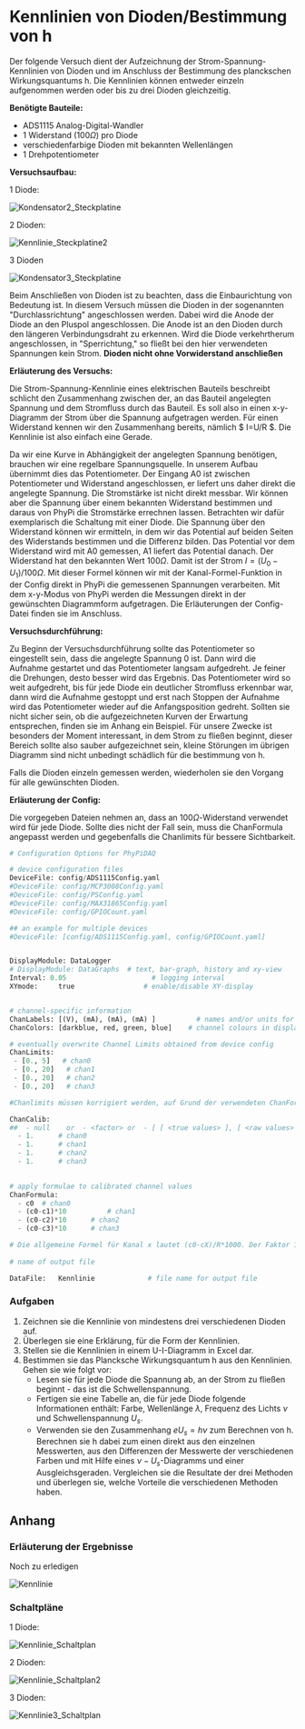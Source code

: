# Kennlinien von Dioden/Bestimmung von h

Der folgende Versuch dient der Aufzeichnung der Strom-Spannung- Kennlinien von Dioden und im Anschluss der Bestimmung des planckschen Wirkungsquantums h.
Die Kennlinien können entweder einzeln aufgenommen werden oder bis zu drei Dioden gleichzeitig.

**Benötigte Bauteile:**

* ADS1115 Analog-Digital-Wandler
* 1 Widerstand ($100\Omega$) pro Diode
* verschiedenfarbige Dioden mit bekannten Wellenlängen
* 1 Drehpotentiometer

**Versuchsaufbau:**

1 Diode:

![Kondensator2_Steckplatine](Images/Kennlinie_Steckplatine.jpg)



2 Dioden:

![Kennlinie_Steckplatine2](Images/Kennlinie2_Steckplatine.jpg)

3 Dioden

![Kondensator3_Steckplatine](Images/Kennlinie3_Steckplatine.png)

Beim Anschließen von Dioden ist zu beachten, dass die Einbaurichtung von Bedeutung ist. In diesem Versuch müssen die Dioden in der sogenannten "Durchlassrichtung" angeschlossen werden. Dabei wird die Anode der Diode an den Pluspol angeschlossen. Die Anode ist an den Dioden durch den längeren Verbindungsdraht zu erkennen. Wird die Diode verkehrtherum angeschlossen, in "Sperrichtung," so fließt bei den hier verwendeten Spannungen kein Strom. 
**Dioden nicht ohne Vorwiderstand anschließen**

**Erläuterung des Versuchs:**

Die Strom-Spannung-Kennlinie eines elektrischen Bauteils beschreibt schlicht den Zusammenhang zwischen der, an  das Bauteil angelegten Spannung und dem Stromfluss durch das Bauteil. Es soll also in einen x-y-Diagramm der Strom über die Spannung aufgetragen werden. Für einen Widerstand kennen wir den Zusammenhang bereits, nämlich $ I=U/R $. Die Kennlinie ist also einfach eine Gerade.

Da wir eine Kurve in Abhängigkeit der angelegten Spannung benötigen, brauchen wir eine regelbare Spannungsquelle. In unserem Aufbau übernimmt dies das Potentiometer.
Der Eingang A0 ist zwischen Potentiometer und Widerstand angeschlossen, er liefert uns daher direkt die angelegte Spannung.
Die Stromstärke ist nicht direkt messbar. Wir können aber die Spannung über einem bekannten Widerstand bestimmen und daraus von PhyPi die Stromstärke errechnen lassen. Betrachten wir dafür exemplarisch die Schaltung mit einer Diode. Die Spannung über den Widerstand können wir ermitteln, in dem wir das Potential auf beiden Seiten des Widerstands bestimmen und die Differenz bilden. Das Potential vor dem Widerstand wird mit A0 gemessen, A1 liefert das Potential danach. Der Widerstand hat den bekannten Wert $100\Omega$. Damit ist der Strom $I=(U_0 - U_1)/100\Omega$.  Mit dieser Formel können wir mit der Kanal-Formel-Funktion in der Config direkt in PhyPi die gemessenen Spannungen verarbeiten. Mit dem x-y-Modus von PhyPi werden die Messungen direkt in der gewünschten Diagrammform aufgetragen. Die Erläuterungen der Config-Datei finden sie im Anschluss.

**Versuchsdurchführung:**

Zu Beginn der Versuchsdurchführung sollte das Potentiometer so eingestellt sein, dass die angelegte Spannung 0 ist. Dann wird die Aufnahme gestartet und das Potentiometer langsam aufgedreht. Je feiner die Drehungen, desto besser wird das Ergebnis. Das Potentiometer wird so weit aufgedreht, bis für jede Diode ein deutlicher Stromfluss erkennbar war, dann wird die Aufnahme gestoppt und erst nach Stoppen der Aufnahme wird das Potentiometer wieder auf die Anfangsposition gedreht. Sollten sie nicht sicher sein, ob die aufgezeichneten Kurven der Erwartung entsprechen, finden sie im Anhang ein Beispiel. Für unsere Zwecke ist besonders der Moment interessant, in dem Strom zu fließen beginnt, dieser Bereich sollte also sauber aufgezeichnet sein, kleine Störungen im übrigen Diagramm sind nicht unbedingt schädlich für die bestimmung von h.

Falls die Dioden einzeln gemessen werden, wiederholen sie den Vorgang für alle gewünschten Dioden.

**Erläuterung der Config:**

Die vorgegeben Dateien nehmen an, dass an $100\Omega$-Widerstand verwendet wird für jede Diode. Sollte dies nicht der Fall sein, muss die ChanFormula angepasst werden und gegebenfalls die Chanlimits für bessere Sichtbarkeit.

```Python
# Configuration Options for PhyPiDAQ 

# device configuration files 
DeviceFile: config/ADS1115Config.yaml  
#DeviceFile: config/MCP3008Config.yaml  
#DeviceFile: config/PSConfig.yaml         
#DeviceFile: config/MAX31865Config.yaml 
#DeviceFile: config/GPIOCount.yaml

## an example for multiple devices
#DeviceFile: [config/ADS1115Config.yaml, config/GPIOCount.yaml]  


DisplayModule: DataLogger
# DisplayModule: DataGraphs  # text, bar-graph, history and xy-view
Interval: 0.05                     # logging interval         
XYmode:     true                 # enable/disable XY-display


# channel-specific information
ChanLabels: [(V), (mA), (mA), (mA) ]          # names and/or units for channels 
ChanColors: [darkblue, red, green, blue]    # channel colours in display

# eventually overwrite Channel Limits obtained from device config 
ChanLimits: 
 - [0., 5]   # chan0
 - [0., 20]   # chan1
 - [0., 20]   # chan2
 - [0., 20]   # chan3

#Chanlimits müssen korrigiert werden, auf Grund der verwendeten ChanFormula

ChanCalib:
##  - null    or  - <factor> or  - [ [ <true values> ], [ <raw values> ] ] 
  - 1.      # chan0
  - 1.      # chan1
  - 1.      # chan2
  - 1.      # chan3
                     

# apply formulae to calibrated channel values
ChanFormula:
  - c0  # chan0
  - (c0-c1)*10          # chan1
  - (c0-c2)*10      # chan2
  - (c0-c3)*10		# chan3

# Die allgemeine Formel für Kanal x lautet (c0-cX)/R*1000. Der Faktor 1000 resultiert aus der Umwandlung in mA. Für R /= 100 ändern sich die obigen Formeln damit.
  
# name of output file

DataFile:   Kennlinie             # file name for output file 

```



### Aufgaben

1. Zeichnen sie die Kennlinie von mindestens drei verschiedenen Dioden auf.
2. Überlegen sie eine Erklärung, für die Form der Kennlinien.
3. Stellen sie die Kennlinien in einem U-I-Diagramm in Excel dar.
4. Bestimmen sie das Plancksche Wirkungsquantum h aus den Kennlinien. Gehen sie wie folgt vor:
   * Lesen sie für jede Diode die Spannung ab, an der Strom zu fließen beginnt - das ist die Schwellenspannung.
   * Fertigen sie eine Tabelle an, die für jede Diode folgende Informationen enthält: Farbe, Wellenlänge $\lambda$, Frequenz des Lichts $\nu$ und Schwellenspannung $U_s$.
   * Verwenden sie den Zusammenhang $eU_s = h\nu$ zum Berechnen von h. Berechnen sie h dabei zum einen direkt aus den einzelnen Messwerten, aus den Differenzen der Messwerte der verschiedenen Farben und mit Hilfe eines $\nu - U_s$-Diagramms und einer Ausgleichsgeraden. Vergleichen sie die Resultate der drei Methoden und überlegen sie, welche Vorteile die verschiedenen Methoden haben.

## Anhang

### Erläuterung der Ergebnisse

Noch zu erledigen

![Kennlinie](Images/Kennlinie.png)

### Schaltpläne

1 Diode:

![Kennlinie_Schaltplan](Images/Kennlinie_Schaltplan.jpg)



2 Dioden:

![Kennlinie_Schaltplan2](Images/Kennlinie2_Schaltplan.jpg)

3 Dioden:

![Kennlinie3_Schaltplan](Images/Kennlinie3_Schaltplan.png)​				
​					
​				
​				
​						
​				
​			
